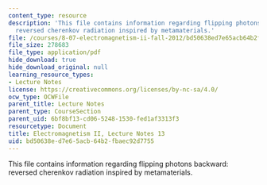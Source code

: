 ```yaml
---
content_type: resource
description: 'This file contains information regarding flipping photons backward:
  reversed cherenkov radiation inspired by metamaterials.'
file: /courses/8-07-electromagnetism-ii-fall-2012/bd50638ed7e65acb64b2fbaec92d7755_MIT8_07F12_ln13.pdf
file_size: 278683
file_type: application/pdf
hide_download: true
hide_download_original: null
learning_resource_types:
- Lecture Notes
license: https://creativecommons.org/licenses/by-nc-sa/4.0/
ocw_type: OCWFile
parent_title: Lecture Notes
parent_type: CourseSection
parent_uid: 6bf8bf13-cd06-5248-1530-fed1af3313f3
resourcetype: Document
title: Electromagnetism II, Lecture Notes 13
uid: bd50638e-d7e6-5acb-64b2-fbaec92d7755
---
```

This file contains information regarding flipping photons backward: reversed cherenkov radiation inspired by metamaterials.